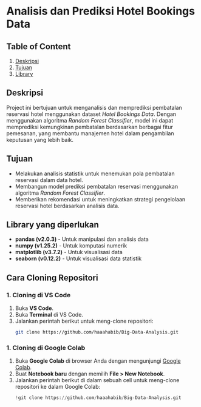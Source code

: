 # Analisis dan Prediksi Hotel Bookings Data

## Table of Content
1. [Deskripsi](#Deskripsi)
2. [Tujuan](#Tujuan)
3. [Library](#library-yang-diperlukan)

## Deskripsi 
Project ini bertujuan untuk menganalisis dan memprediksi pembatalan reservasi hotel menggunakan dataset *Hotel Bookings Data*. Dengan menggunakan algoritma *Random Forest Classifier*, model ini dapat memprediksi kemungkinan pembatalan berdasarkan berbagai fitur pemesanan, yang membantu manajemen hotel dalam pengambilan keputusan yang lebih baik.

## Tujuan
- Melakukan analisis statistik untuk menemukan pola pembatalan reservasi dalam data hotel.
- Membangun model prediksi pembatalan reservasi menggunakan algoritma *Random Forest Classifier*.
- Memberikan rekomendasi untuk meningkatkan strategi pengelolaan reservasi hotel berdasarkan analisis data.

## Library yang diperlukan
-   **pandas (v2.0.3)** - Untuk manipulasi dan analisis data
-   **numpy (v1.25.2)** - Untuk komputasi numerik
-   **matplotlib (v3.7.2)** - Untuk visualisasi data
-   **seaborn (v0.12.2)** - Untuk visualisasi data statistik
  
## Cara Cloning Repositori

### 1. **Cloning di VS Code**
1. Buka **VS Code**.
2. Buka **Terminal** di VS Code.
3. Jalankan perintah berikut untuk meng-clone repositori:
   ```bash
   git clone https://github.com/haaahabib/Big-Data-Analysis.git

### 1. **Cloning di Google Colab**
1. Buka **Google Colab** di browser Anda dengan mengunjungi [Google Colab](https://colab.research.google.com/).
2. Buat **Notebook baru** dengan memilih **File > New Notebook**.
3. Jalankan perintah berikut di dalam sebuah cell untuk meng-clone repositori ke dalam Google Colab:
   ```python
   !git clone https://github.com/haaahabib/Big-Data-Analysis.git
